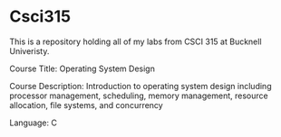 # Csci315
This is a repository holding all of my labs from CSCI 315 at Bucknell Univeristy.

Course Title: Operating System Design

Course Description: Introduction to operating system design including processor
management, scheduling, memory management, resource allocation,
file systems, and concurrency

Language: C
